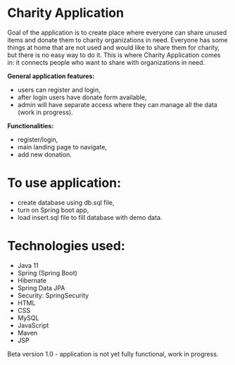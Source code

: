 # Charity Application
Goal of the application is to create place where everyone can share unused items and donate them to charity organizations in need. Everyone has some things at home that are not used and would like to share them for charity, but there is no easy way to do it. This is where Charity Application comes in: it connects people who want to share with organizations in need.

**General application features:**
- users can register and login,
- after login users have donate form available,
- admin will have separate access where they can manage all the data (work in progress).

**Functionalities:**
- register/login,
- main landing page to navigate,
- add new donation.

# To use application:
- create database using db.sql file,
- turn on Spring boot app,
- load insert.sql file to fill database with demo data.

# Technologies used:
- Java 11
- Spring (Spring Boot)
- Hibernate
- Spring Data JPA
- Security: SpringSecurity
- HTML
- CSS
- MySQL
- JavaScript
- Maven
- JSP

Beta version 1.0 - application is not yet fully functional, work in progress.
